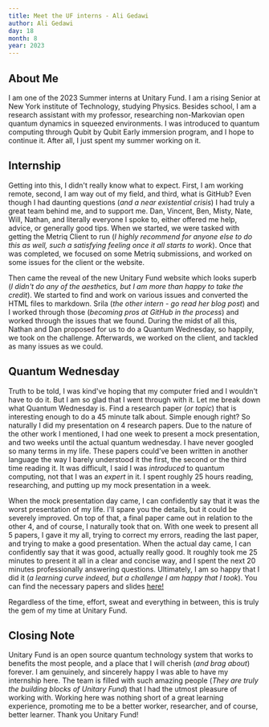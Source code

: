 ```yaml
---
title: Meet the UF interns - Ali Gedawi
author: Ali Gedawi
day: 18
month: 8
year: 2023
---
```


## About Me
I am one of the 2023 Summer interns at Unitary Fund. I am a rising Senior at New York institute of Technology, studying Physics. Besides school, I am a research assistant with my professor, researching non-Markovian open quantum dynamics in squeezed environments.  I was introduced to quantum computing through Qubit by Qubit Early immersion program, and I hope to continue it. After all, I just spent my summer working on it. 

## Internship
Getting into this, I didn't really know what to expect. First, I am working remote, second, I am way out of my field, and third, what is GitHub? Even though I had daunting questions (*and a near existential crisis*) I had truly a great team behind me, and to support me. Dan, Vincent, Ben, Misty, Nate, Will, Nathan, and literally everyone I spoke to, either offered me help, advice, or generally good tips. When we started, we were tasked with getting the Metriq Client to run (*I highly recommend for anyone else to do this as well, such a satisfying feeling once it all starts to work*). Once that was completed, we focused on some Metriq submissions, and worked on some issues for the client or the website. 

Then came the reveal of the new Unitary Fund website which looks superb (*I didn't do any of the aesthetics, but I am more than happy to take the credit*). We started to find and work on various issues and converted the HTML files to markdown. Srila (*the other intern - go read her blog post*) and I worked through those (*becoming pros at GitHub in the process*) and worked through the issues that we found. During the midst of all this, Nathan and Dan proposed for us to do a Quantum Wednesday, so happily, we took on the challenge. Afterwards, we worked on the client, and tackled as many issues as we could. 

## Quantum Wednesday
Truth to be told, I was kind've hoping that my computer fried and I wouldn't have to do it. But I am so glad that I went through with it. Let me break down what Quantum Wednesday is. Find a research paper (*or topic*)  that is interesting enough to do a 45 minute talk about. Simple enough right? So naturally I did my presentation on 4 research papers. Due to the nature of the other work I mentioned, I had one week to present a mock presentation, and two weeks until the actual quantum wednesday. I have never googled so many terms in my life. These papers could've been written in another language the way I barely understood it the first, the second or the third time reading it. It was difficult, I said I was *introduced* to quantum computing, not that I was an *expert* in it. I spent roughly 25 hours reading, researching, and putting up my mock presentation in a week.

When the mock presentation day came, I can confidently say that it was the worst presentation of my life. I'll spare you the details, but it could be severely improved. On top of that, a final paper came out in relation to the other 4, and of course, I naturally took that on. With one week to present all 5 papers, I gave it my all, trying to correct my errors, reading the last paper, and trying to make a good presentation. When the actual day came, I can confidently say that it was good, actually really good. It roughly took me 25 minutes to present it all in a clear and concise way, and I spent the next 20 minutes professionally answering questions. Ultimately, I am so happy that I did it (*a learning curve indeed, but a challenge I am happy that I took*). You can find the necessary papers and slides [here!](https://github.com/unitaryfund/quantum-wednesday)

Regardless of the time, effort, sweat and everything in between, this is truly the gem of my time at Unitary Fund. 

## Closing Note
Unitary Fund is an open source quantum technology system that works to benefits the most people, and a place that I will cherish (*and brag about*) forever. I am genuinely, and sincerely happy I was able to have my internship here. The team is filled with such amazing people (*They are truly the building blocks of Unitary Fund*) that I had the utmost pleasure of working with. Working here was nothing short of a great learning experience, promoting me to be a better worker, researcher, and of course, better learner. Thank you Unitary Fund! 
